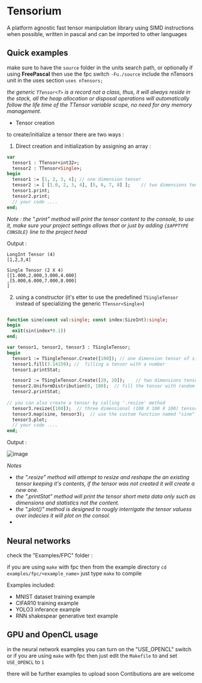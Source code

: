 # Tensorium
A platform agnostic fast tensor manipulation library using SIMD instructions when possible, written in pascal and can be imported to other languages 

## Quick examples
  make sure to have the `source` folder in the units search path, or optionally if using **FreePascal** then use the fpc switch `-Fu./source` 
  include the nTensors unit in the uses section `uses nTensors;`

  _the generic `TTensor<T>` is a record not a class, thus, it will always reside in the stack,
    all the heap allocation or disposal operations will automatically follow the life time of the TTensor variable scope, no need for any memory management._

* Tensor creation
  
to create/initialize a tensor there are two ways :

1. Direct creation and initialization by assigning an array :
``` pascal 
var
  tensor1 : TTensor<int32>;
  tensor2 : TTensor<Single>;
begin
  tensor1 := [1, 2, 3, 4]; // one dimension tensor
  tensor2 := [ [1.0, 2, 3, 4], [5, 6, 7, 8] ];    // two dimensions tensor
  tensor1.print;
  tensor2.print;
  // your code ....
end;
```
_Note : the ".print" method will print the tensor content to the console, to use it, make sure your project settings allows that or just by adding `{$APPTYPE CONSOLE}` line to the project head_

Output :

    LongInt Tensor (4)
    [1,2,3,4]

    Single Tensor (2 X 4)
    [[1.000,2.000,3.000,4.000]
    ,[5.000,6.000,7.000,8.000]
    ]
2. using a constructor (it's etter to use the predefined `TSingleTensor` instead of specializing the generic `TTensor<Single>`)
```pascal

function sine(const val:single; const index:SizeInt):single;
begin
  exit(sin(index*0.1))
end;

var tensor1, tensor2, tensor3 : TSingleTensor;
begin
  tensor1 := TSingleTensor.Create([100]); // one dimension tensor of size [100], will always be initialized with zero
  tensor1.fill(3.14159); //  filling a tensor with a number
  tensor1.printStat;

  tensor2 := TSingleTensor.Create([20, 20]);    // two dimensions tensor (100 X 100) filled with zeros
  tensor2.UniformDistribution(0, 100);  // fill the tensor with random numbers uniformly between 0 and 100 (but not 100)
  tensor2.printStat;
  
// you can also create a tensor by calling '.resize' method
  tensor3.resize([100]);  // three dimensional (100 X 100 X 100) tensor
  tensor3.map(sine, tensor3);  // use the custom function named "sine" above to fill the tensor
  tensor3.plot;
  // your code ....
end;
```
Output : 

![image](https://github.com/user-attachments/assets/ee08fe03-41de-4ffa-bfbc-1a356c043b96)

_Notes_
* _the ".resize" method will attempt to resize and reshape the an existing tensor keeping it's contents, if the tensor was not created it will create a new one._
* _the ".printStat" method will print the tensor short meta data only such as dimensions and statistics not the content._
* _the ".plot()" method is designed to rougly interrigate the tensor valuess over indecies it will plot on the consol._
* 

## Neural networks
check the "Examples/FPC" folder : 

if you are using `make` with fpc then from the example directory `cd examples/fpc/<example_name>` just type `make`  to compile

Examples included: 
* MNIST dataset training example
* CIFAR10 training example
* YOLO3 inferance example
* RNN shakespear generative text example

## GPU and OpenCL usage
in the neural network examples you can turn on the "USE_OPENCL" switch or if you are using `make` with fpc then just edit the `Makefile` to and set `USE_OPENCL` to `1` 

there will be further examples to upload soon
Contibutions are are welcome
